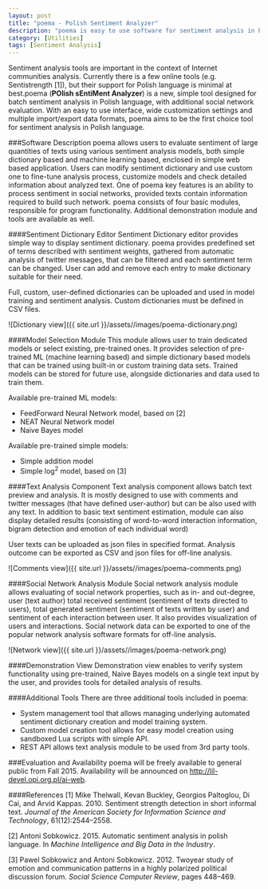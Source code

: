 ```yaml
---
layout: post
title: "poema - Polish Sentiment Analyzer"
description: "poema is easy to use software for sentiment analysis in Polish language. Software is based on automated sentiment analysis methods presented in authors’ previous works. poema enables sentiment analysis based on machine learning models and social networks. Program is designed for users who want quick and simple tool to aid their research."
category: [Utilities]
tags: [Sentiment Analysis]
---
```


Sentiment analysis tools are important in the context of Internet communities analysis. Currently there is a few online tools (e.g. Sentistrength [1]), but their support for Polish language is minimal at best.poema (**POlish sEntiMent Analyzer**) is a new, simple tool designed for batch sentiment analysis in Polish language, with additional social network evaluation. With an easy to use interface, wide customization settings and multiple import/export data formats, poema aims to be the first choice tool for sentiment analysis in Polish language.

<!--more-->

###Software Description
poema allows users to evaluate sentiment of large quantities of texts using various sentiment analysis models, both simple dictionary based and machine learning based, enclosed in simple web based application. Users can modify sentiment dictionary and use custom one to fine-tune analysis process, customize models and check detailed information about analyzed text. One of poema key features is an ability to process sentiment in social networks, provided texts contain information required to build such network. poema consists of four basic modules, responsible for program functionality. Additional demonstration module and tools are available as well.

####Sentiment Dictionary Editor
Sentiment Dictionary editor provides simple way to display sentiment dictionary. poema provides predefined set of terms described with sentiment weights, gathered from automatic analysis of twitter messages, that can be filtered and each sentiment term can be changed. User can add and remove each entry to make dictionary suitable for their need. 

Full, custom, user-defined dictionaries can be uploaded and used in model training and sentiment analysis. Custom dictionaries must be defined in CSV files.

![Dictionary view]({{ site.url }}/assets//images/poema-dictionary.png)

####Model Selection Module
This module allows user to train dedicated models or select existing, pre-trained ones. It provides selection of pre-trained ML (machine learning based) and simple dictionary based models that can be trained using built-in or custom training data sets. Trained models can be stored for future use, alongside dictionaries and data used to train them.

Available pre-trained ML models:

* FeedForward Neural Network model, based on [2]
* NEAT Neural Network model
* Naive Bayes model

Available pre-trained simple models:

* Simple addition model
* Simple $\log^2$ model, based on [3]

####Text Analysis Component
Text analysis component allows batch text preview and analysis. It is mostly designed to use with comments and twitter messages (that have defined user-author) but can be also used with any text. In addition to basic text sentiment estimation, module can also display detailed results (consisting of word-to-word interaction information, bigram detection and emotion of each individual word)

User texts can be uploaded as json files in specified format. Analysis outcome can be exported as CSV and json files for off-line analysis.

![Comments view]({{ site.url }}/assets//images/poema-comments.png)

####Social Network Analysis Module
Social network analysis module allows evaluating of social network properties, such as in- and out-degree, user (text author) total received sentiment (sentiment of texts directed to users), total generated sentiment (sentiment of texts written by user) and sentiment of each interaction between user. It also provides visualization of users and interactions. Social network data can be exported to one of the popular network analysis software formats for off-line analysis.

![Network view]({{ site.url }}/assets//images/poema-network.png)

####Demonstration View
Demonstration view enables to verify system functionality using pre-trained, Naive Bayes models on a single text input by the user, and provides tools for detailed analysis of results.

####Additional Tools
There are three additional tools included in poema:

* System management tool that allows managing underlying automated sentiment dictionary creation and model training system. 
* Custom model creation tool allows for easy model creation using sandboxed Lua scripts with simple API. 
* REST API allows text analysis module to be used from 3rd party tools. 

###Evaluation and Availability
poema will be freely available to general public from Fall 2015. Availability will be announced on http://lil-devel.opi.org.pl/ai-web.


####References
[1] Mike Thelwall, Kevan Buckley, Georgios Paltoglou, Di Cai, and Arvid Kappas. 2010. Sentiment strength detection in short informal text. *Journal of the American Society for Information Science and Technology*, 61(12):2544–2558.

[2] Antoni Sobkowicz. 2015. Automatic sentiment analysis in polish language. In *Machine Intelligence and Big Data in the Industry*.

[3] Pawel Sobkowicz and Antoni Sobkowicz. 2012. Twoyear study of emotion and communication patterns in a highly polarized political discussion forum. *Social Science Computer Review*, pages 448–469.
